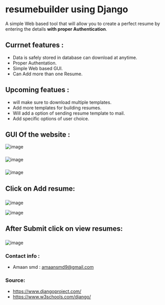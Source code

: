 # resumebuilder using Django

A simple Web based tool that will allow you to create a perfect resume by entering the details **with proper Authentication**.

## Currnet features : 
- Data is safely stored in database can download at anytime.
- Proper Authentation.
- Simple Web based GUI.
- Can Add more than one Resume.

## Upcoming featues : 
- will make sure to download multiple templates.
- Add more templates for building resumes.
- Will add a option of sending resume template to mail.
- Add specific options of user choice.

## GUI Of the website :

![image](https://user-images.githubusercontent.com/82018964/195122328-fd0d2ffc-5acb-405f-9e3c-7693798145ae.png)

### 
![image](https://user-images.githubusercontent.com/82018964/195122741-4518870b-b5d6-4e86-bcf8-8a8494eeed38.png)

###
![image](https://user-images.githubusercontent.com/82018964/195125880-42825ab0-af73-4e4c-8198-b4252fa81c13.png)

## Click on Add resume:
###
![image](https://user-images.githubusercontent.com/82018964/195124734-d3481886-9928-4ac2-9085-3b50da736872.png)

![image](https://user-images.githubusercontent.com/82018964/195125073-6acbd114-0675-4d72-916c-d2c14beb2b01.png)

## After Submit click on view resumes:
###
![image](https://user-images.githubusercontent.com/82018964/195126229-40c09b67-1c3c-468f-8fdd-e26e96554b1a.png)

###
### Contact info :
- Amaan smd : amaansmd9@gmail.com

### Source:
- https://www.djangoproject.com/
- https://www.w3schools.com/django/





